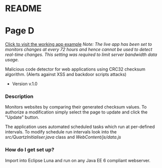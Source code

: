 # README #

# Page D #

[Click to visit the working app example](http://209.222.30.153:8080/MaliciousCodeDetector/) *Note: The live app has been set to monitors changes at every 72 hours and hence cannot be used to detect real-time changes. This setting was required to limit server bandwidth data usage.*

Malicious code detector for web applications using CRC32 checksum algorithm. (Alerts against XSS and backdoor scripts attacks)
* Version
v.1.0

### Description ###
Monitors websites by comparing their generated checksum values.
To authorize a modification simply select the page to update and click the "Update" button. 

The application uses automated scheduled tasks which run at per-defined intervals.
To modify schedule run intervals look into the *src/QuartzInitialiser.java* class and *WebContent/js/data.js*

### How do I get set up? ###
Import into Eclipse Luna and run on any Java EE 6 compliant webserver.